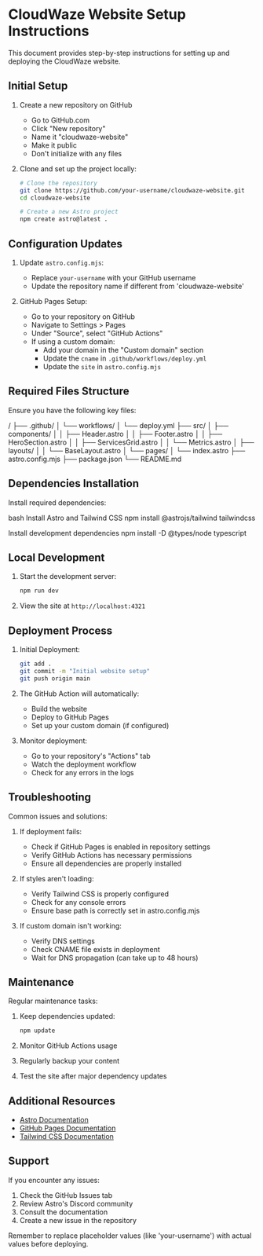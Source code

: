# CloudWaze Website Setup Instructions

This document provides step-by-step instructions for setting up and deploying the CloudWaze website.

## Initial Setup

1. Create a new repository on GitHub
   - Go to GitHub.com
   - Click "New repository"
   - Name it "cloudwaze-website"
   - Make it public
   - Don't initialize with any files

2. Clone and set up the project locally:
   ```bash
   # Clone the repository
   git clone https://github.com/your-username/cloudwaze-website.git
   cd cloudwaze-website

   # Create a new Astro project
   npm create astro@latest .
   ```

## Configuration Updates

1. Update `astro.config.mjs`:
   - Replace `your-username` with your GitHub username
   - Update the repository name if different from 'cloudwaze-website'

2. GitHub Pages Setup:
   - Go to your repository on GitHub
   - Navigate to Settings > Pages
   - Under "Source", select "GitHub Actions"
   - If using a custom domain:
     - Add your domain in the "Custom domain" section
     - Update the `cname` in `.github/workflows/deploy.yml`
     - Update the `site` in `astro.config.mjs`

## Required Files Structure

Ensure you have the following key files: 


/
├── .github/
│ └── workflows/
│ └── deploy.yml
├── src/
│ ├── components/
│ │ ├── Header.astro
│ │ ├── Footer.astro
│ │ ├── HeroSection.astro
│ │ ├── ServicesGrid.astro
│ │ └── Metrics.astro
│ ├── layouts/
│ │ └── BaseLayout.astro
│ └── pages/
│ └── index.astro
├── astro.config.mjs
├── package.json
└── README.md


## Dependencies Installation

Install required dependencies:

bash
Install Astro and Tailwind CSS
npm install @astrojs/tailwind tailwindcss

Install development dependencies
npm install -D @types/node typescript


## Local Development

1. Start the development server:
   ```bash
   npm run dev
   ```

2. View the site at `http://localhost:4321`

## Deployment Process

1. Initial Deployment:
   ```bash
   git add .
   git commit -m "Initial website setup"
   git push origin main
   ```

2. The GitHub Action will automatically:
   - Build the website
   - Deploy to GitHub Pages
   - Set up your custom domain (if configured)

3. Monitor deployment:
   - Go to your repository's "Actions" tab
   - Watch the deployment workflow
   - Check for any errors in the logs

## Troubleshooting

Common issues and solutions:

1. If deployment fails:
   - Check if GitHub Pages is enabled in repository settings
   - Verify GitHub Actions has necessary permissions
   - Ensure all dependencies are properly installed

2. If styles aren't loading:
   - Verify Tailwind CSS is properly configured
   - Check for any console errors
   - Ensure base path is correctly set in astro.config.mjs

3. If custom domain isn't working:
   - Verify DNS settings
   - Check CNAME file exists in deployment
   - Wait for DNS propagation (can take up to 48 hours)

## Maintenance

Regular maintenance tasks:

1. Keep dependencies updated:
   ```bash
   npm update
   ```

2. Monitor GitHub Actions usage
3. Regularly backup your content
4. Test the site after major dependency updates

## Additional Resources

- [Astro Documentation](https://docs.astro.build)
- [GitHub Pages Documentation](https://docs.github.com/en/pages)
- [Tailwind CSS Documentation](https://tailwindcss.com/docs)

## Support

If you encounter any issues:
1. Check the GitHub Issues tab
2. Review Astro's Discord community
3. Consult the documentation
4. Create a new issue in the repository

Remember to replace placeholder values (like 'your-username') with actual values before deploying.

